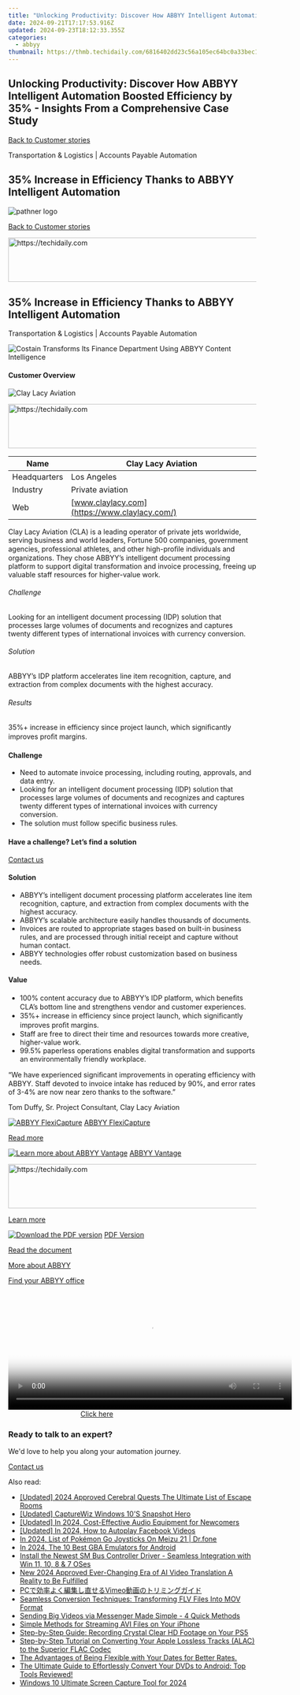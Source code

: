 ```yaml
---
title: "Unlocking Productivity: Discover How ABBYY Intelligent Automation Boosted Efficiency by 35%% - Insights From a Comprehensive Case Study"
date: 2024-09-21T17:17:53.916Z
updated: 2024-09-23T18:12:33.355Z
categories:
  - abbyy
thumbnail: https://thmb.techidaily.com/6816402dd23c56a105ec64bc0a33bec17942a9ec34c261fc2115b1bb0464ace8.jpg
---
```


## Unlocking Productivity: Discover How ABBYY Intelligent Automation Boosted Efficiency by 35% - Insights From a Comprehensive Case Study

[Back to Customer stories](https://tools.techidaily.com/abbyy/products/)

Transportation & Logistics | Accounts Payable Automation

## 35% Increase in Efficiency Thanks to ABBYY Intelligent Automation

![pathner logo](https://content.abbyy.com/-/media/project/abbyy/abbyy/logos-white/en/134499.png?h=40&iar=0&w=120)

[Back to Customer stories](https://tools.techidaily.com/abbyy/products/)

<!-- affiliate ads begin -->
<a href="https://appsumo.8odi.net/c/5597632/2037338/7443" target="_top" id="2037338">
  <img src="//a.impactradius-go.com/display-ad/7443-2037338" border="0" alt="https://techidaily.com" width="728" height="90"/>
</a>
<img height="0" width="0" src="https://appsumo.8odi.net/i/5597632/2037338/7443" style="position:absolute;visibility:hidden;" border="0" />
<!-- affiliate ads end -->

## 35% Increase in Efficiency Thanks to ABBYY Intelligent Automation

Transportation & Logistics | Accounts Payable Automation 

![Costain Transforms Its Finance Department Using ABBYY Content Intelligence](https://static1.abbyy.com/abbyycommedia/37640/clay-lacy-aviation-case-study-intelligent-document-processing-en_tn_556x303.jpg) 

#### Customer Overview

![Clay Lacy Aviation](https://static4.abbyy.com/abbyycommedia/29983/clay-lacy-logo-210x34.jpg) 

<!-- affiliate ads begin -->
<a href="https://bluettiit.sjv.io/c/5597632/2148129/17093" target="_top" id="2148129">
  <img src="//a.impactradius-go.com/display-ad/17093-2148129" border="0" alt="https://techidaily.com" width="728" height="90"/>
</a>
<img height="0" width="0" src="https://bluettiit.sjv.io/i/5597632/2148129/17093" style="position:absolute;visibility:hidden;" border="0" />
<!-- affiliate ads end -->

| Name         | Clay Lacy Aviation                            |
| ------------ | --------------------------------------------- |
| Headquarters | Los Angeles                                   |
| Industry     | Private aviation                              |
| Web          | [www.claylacy.com](https://www.claylacy.com/) |

Clay Lacy Aviation (CLA) is a leading operator of private jets worldwide, serving business and world leaders, Fortune 500 companies, government agencies, professional athletes, and other high-proﬁle individuals and organizations. They chose ABBYY’s intelligent document processing platform to support digital transformation and invoice processing, freeing up valuable staff resources for higher-value work.

###### Challenge

Looking for an intelligent document processing (IDP) solution that processes large volumes of documents and recognizes and captures twenty different types of international invoices with currency conversion.

###### Solution

ABBYY’s IDP platform accelerates line item recognition, capture, and extraction from complex documents with the highest accuracy.

###### Results

35%+ increase in efficiency since project launch, which signiﬁcantly improves proﬁt margins.

#### Challenge

* Need to automate invoice processing, including routing, approvals, and data entry.
* Looking for an intelligent document processing (IDP) solution that processes large volumes of documents and recognizes and captures twenty different types of international invoices with currency conversion.
* The solution must follow speciﬁc business rules.

#### Have a challenge? Let’s find a solution  

[Contact us](https://tools.techidaily.com/abbyy/products/) 

#### Solution

* ABBYY’s intelligent document processing platform accelerates line item recognition, capture, and extraction from complex documents with the highest accuracy.
* ABBYY’s scalable architecture easily handles thousands of documents.
* Invoices are routed to appropriate stages based on built-in business rules, and are processed through initial receipt and capture without human contact.
* ABBYY technologies offer robust customization based on business needs.

#### Value

* 100% content accuracy due to ABBYY’s IDP platform, which beneﬁts CLA’s bottom line and strengthens vendor and customer experiences.
* 35%+ increase in efficiency since project launch, which signiﬁcantly improves proﬁt margins.
* Staff are free to direct their time and resources towards more creative, higher-value work.
* 99.5% paperless operations enables digital transformation and supports an environmentally friendly workplace.

 “We have experienced signiﬁcant improvements in operating efficiency with ABBYY. Staff devoted to invoice intake has reduced by 90%, and error rates of 3-4% are now near zero thanks to the software.”

 Tom Duffy, Sr. Project Consultant, Clay Lacy Aviation

[![ABBYY FlexiCapture](https://static2.abbyy.com/abbyycommedia/21380/4-flexicapture.jpg)](https://tools.techidaily.com/abbyy/products/) [ABBYY FlexiCapture](https://tools.techidaily.com/abbyy/products/) 

[Read more](https://tools.techidaily.com/abbyy/products/) 

[![Learn more about ABBYY Vantage](https://static2.abbyy.com/abbyycommedia/24337/mailroom_automation_360x162.jpg)](https://tools.techidaily.com/abbyy/products/) [ABBYY Vantage](https://tools.techidaily.com/abbyy/products/) 

<!-- affiliate ads begin -->
<a href="https://ephamedtechinc.pxf.io/c/5597632/2130529/26400" target="_top" id="2130529">
  <img src="//a.impactradius-go.com/display-ad/26400-2130529" border="0" alt="https://techidaily.com" width="728" height="90"/>
</a>
<img height="0" width="0" src="https://ephamedtechinc.pxf.io/i/5597632/2130529/26400" style="position:absolute;visibility:hidden;" border="0" />
<!-- affiliate ads end -->

[Learn more](https://tools.techidaily.com/abbyy/products/) 

[![Download the PDF version](https://static1.abbyy.com/abbyycommedia/37645/clay-lacy-aviation-case-study-intelligent-document-processing-en_tn_360x162.jpg)](https://static5.abbyy.com/abbyycommedia/37585/clay-lacy-aviation-case-study-intelligent-document-processing-en.pdf "PDF Version") [PDF Version](https://static5.abbyy.com/abbyycommedia/37585/clay-lacy-aviation-case-study-intelligent-document-processing-en.pdf "PDF Version") 

[Read the document](https://static5.abbyy.com/abbyycommedia/37585/clay-lacy-aviation-case-study-intelligent-document-processing-en.pdf "PDF Version") 

[More about ABBYY](https://tools.techidaily.com/abbyy/products/) 

[Find your ABBYY office](https://tools.techidaily.com/abbyy/products/) 

<!-- affiliate ads begin -->
<span id="1993650">
					<video width="576" height="240" style="cursor:pointer"
           poster="//a.impactradius-go.com/display-clicktoplayimage/1993650.png"
           onclick="if(!this.playClicked){this.play();this.setAttribute('controls',true);this.playClicked=true;}">
	   <source src="//a.impactradius-go.com/display-ad/22993-1993650">
	   <img src="//a.impactradius-go.com/display-clicktoplayimage/1993650.png" style="border: none; height: 100%; width: 100%; object-fit: contain">
	</video>
	<div style="width:360px;text-align:center"><a href="javascript:window.open(decodeURIComponent('https%3A%2F%2Fhomestyler.sjv.io%2Fc%2F5597632%2F1993650%2F22993'), '_blank');void(0);">Click here</a></div>
</span>
<img height="0" width="0" src="https://imp.pxf.io/i/5597632/1993650/22993" style="position:absolute;visibility:hidden;" border="0" />
<!-- affiliate ads end -->

### Ready to talk to an expert?

We'd love to help you along your automation journey.

[Contact us](https://tools.techidaily.com/abbyy/products/)

<ins class="adsbygoogle"
     style="display:block"
     data-ad-format="autorelaxed"
     data-ad-client="ca-pub-7571918770474297"
     data-ad-slot="1223367746"></ins>

<ins class="adsbygoogle"
     style="display:block"
     data-ad-client="ca-pub-7571918770474297"
     data-ad-slot="8358498916"
     data-ad-format="auto"
     data-full-width-responsive="true"></ins>

<span class="atpl-alsoreadstyle">Also read:</span>
<div><ul>
<li><a href="https://remote-screen-capture.techidaily.com/updated-2024-approved-cerebral-quests-the-ultimate-list-of-escape-rooms/"><u>[Updated] 2024 Approved Cerebral Quests The Ultimate List of Escape Rooms</u></a></li>
<li><a href="https://screen-recording.techidaily.com/updated-capturewiz-windows-10s-snapshot-hero/"><u>[Updated] CaptureWiz Windows 10'S Snapshot Hero</u></a></li>
<li><a href="https://youtube-zero.techidaily.com/ed-in-2024-cost-effective-audio-equipment-for-newcomers/"><u>[Updated] In 2024, Cost-Effective Audio Equipment for Newcomers</u></a></li>
<li><a href="https://facebook-videos.techidaily.com/updated-in-2024-how-to-autoplay-facebook-videos/"><u>[Updated] In 2024, How to Autoplay Facebook Videos</u></a></li>
<li><a href="https://android-pokemon-go.techidaily.com/in-2024-list-of-pokemon-go-joysticks-on-meizu-21-drfone-by-drfone-virtual-android/"><u>In 2024, List of Pokémon Go Joysticks On Meizu 21 | Dr.fone</u></a></li>
<li><a href="https://on-screen-recording.techidaily.com/in-2024-the-10-best-gba-emulators-for-android/"><u>In 2024, The 10 Best GBA Emulators for Android</u></a></li>
<li><a href="https://driver-download.techidaily.com/install-the-newest-sm-bus-controller-driver-seamless-integration-with-win-11-10-8-and-7-oses/"><u>Install the Newest SM Bus Controller Driver - Seamless Integration with Win 11, 10, 8 & 7 OSes</u></a></li>
<li><a href="https://ai-video-translation.techidaily.com/new-2024-approved-ever-changing-era-of-ai-video-translation-a-reality-to-be-fulfilled/"><u>New 2024 Approved Ever-Changing Era of AI Video Translation A Reality to Be Fulfilled</u></a></li>
<li><a href="https://solve-info.techidaily.com/pcvimeo/"><u>PCで効率よく編集し直せるVimeo動画のトリミングガイド</u></a></li>
<li><a href="https://solve-info.techidaily.com/seamless-conversion-techniques-transforming-flv-files-into-mov-format/"><u>Seamless Conversion Techniques: Transforming FLV Files Into MOV Format</u></a></li>
<li><a href="https://solve-info.techidaily.com/sending-big-videos-via-messenger-made-simple-4-quick-methods/"><u>Sending Big Videos via Messenger Made Simple - 4 Quick Methods</u></a></li>
<li><a href="https://solve-info.techidaily.com/simple-methods-for-streaming-avi-files-on-your-iphone/"><u>Simple Methods for Streaming AVI Files on Your iPhone</u></a></li>
<li><a href="https://solve-info.techidaily.com/step-by-step-guide-recording-crystal-clear-hd-footage-on-your-ps5/"><u>Step-by-Step Guide: Recording Crystal Clear HD Footage on Your PS5</u></a></li>
<li><a href="https://solve-info.techidaily.com/step-by-step-tutorial-on-converting-your-apple-lossless-tracks-alac-to-the-superior-flac-codec/"><u>Step-by-Step Tutorial on Converting Your Apple Lossless Tracks (ALAC) to the Superior FLAC Codec</u></a></li>
<li><a href="https://solve-info.techidaily.com/the-advantages-of-being-flexible-with-your-dates-for-better-rates/"><u>The Advantages of Being Flexible with Your Dates for Better Rates.</u></a></li>
<li><a href="https://solve-info.techidaily.com/the-ultimate-guide-to-effortlessly-convert-your-dvds-to-android-top-tools-reviewed/"><u>The Ultimate Guide to Effortlessly Convert Your DVDs to Android: Top Tools Reviewed!</u></a></li>
<li><a href="https://digital-screen-recording.techidaily.com/windows-10-ultimate-screen-capture-tool-for-2024/"><u>Windows 10 Ultimate Screen Capture Tool for 2024</u></a></li>
</ul></div>

